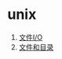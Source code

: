 # unix
1. [文件I/O](https://github.com/xb-hub/unix/tree/master/文件I/O)
2. [文件和目录](https://github.com/xb-hub/unix/tree/master/文件和目录)